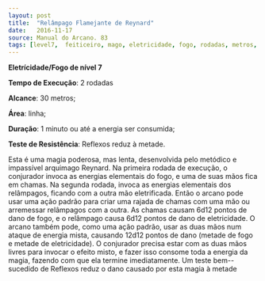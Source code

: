 ```yaml
---
layout: post
title:  "Relâmpago Flamejante de Reynard"
date:   2016-11-17
source: Manual do Arcano. 83
tags: [level7,  feiticeiro, mago, eletricidade, fogo, rodadas, metros, linha, minuto, descarregar, reflexos, metade]
---
```


**Eletrícidade/Fogo de nível 7**

**Tempo de Execução**: 2 rodadas

**Alcance**: 30 metros;

**Área**: linha;

**Duração**: 1 minuto ou até a energia ser consumida;

**Teste de Resistência**: Reflexos reduz à metade.

Esta é uma magia poderosa, mas 
lenta, desenvolvida pelo metódico e impassível arquimago Reynard. Na primeira 
rodada de execução, o conjurador invoca 
as energias elementais do fogo, e uma de 
suas mãos fica em chamas. Na segunda 
rodada, invoca as energias elementais dos relâmpagos, ficando com a outra mão eletrificada. Então o arcano pode usar uma 
ação padrão para criar uma rajada de 
chamas com uma mão ou arremessar relâmpagos com a outra. As chamas causam 
6d12 pontos de dano de fogo, e o relâmpago causa 6d12 pontos de dano de eletricidade. O arcano também pode, como 
uma ação padrão, usar as duas mãos num 
ataque de energia mista, causando 12d12 
pontos de dano (metade de fogo e metade de eletricidade). O conjurador precisa 
estar com as duas mãos livres para invocar 
o efeito misto, e fazer isso consome toda 
a energia da magia, fazendo com que ela 
termine imediatamente. Um teste bem--sucedido de Reflexos reduz o dano causado por esta magia à metade